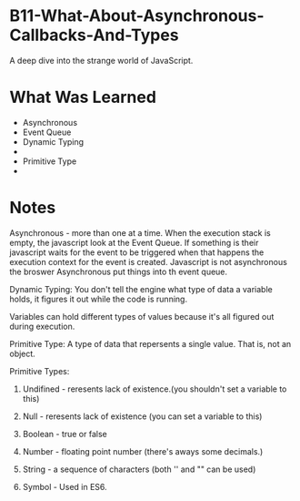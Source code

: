 # B11-What-About-Asynchronous-Callbacks-And-Types
<p>A deep dive into the strange world of JavaScript.</p>

<h1>What Was Learned</h1>
    
 <ul>

  <li>Asynchronous</li>
  <li>Event Queue</li>
  <li> Dynamic Typing<li>
  <li>Primitive Type<li>
 </ul>
 
<h1>Notes</h1>
Asynchronous - more than one at a time.
When the execution stack is empty, the javascript look at the Event Queue. If something is their javascript waits for the event to be triggered when that happens the execution context for the event is  created. Javascript is not asynchronous the broswer Asynchronous put things into th event queue. 

Dynamic Typing: You don't tell the engine what type of data a variable holds, it figures it out while the code is running.

Variables can hold different types of values because it's all figured out during execution.

Primitive Type: A type of data that repersents a single value. That is, not an object.

Primitive Types:
1. Undifined - reresents lack of existence.(you shouldn't set a variable to this)

2. Null - reresents lack of existence (you can set a variable to this)

3. Boolean - true or false

4. Number - floating point number (there's aways some decimals.)

5. String - a sequence of characters (both '' and "" can be used)

6. Symbol - Used in ES6. 